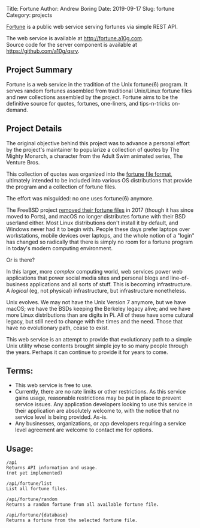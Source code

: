 Title: Fortune
Author: Andrew Boring
Date: 2019-09-17
Slug: fortune
Category: projects

[Fortune](http://fortune.a10g.com) is a public web service serving fortunes via simple REST API.  


The web service is available at <http://fortune.a10g.com>.  
Source code for the server component is available at <https://github.com/a10g/qsrv>.

## Project Summary
Fortune is a web service in the tradition of the Unix fortune(6) program. It serves random fortunes assembled from traditional Unix/Linux fortune files and new collections assembled by the project. Fortune aims to be the definitive source for quotes, fortunes, one-liners, and tips-n-tricks on-demand.


## Project Details
The original objective behind this project was to advance a personal effort by the project's maintainer to popularize a collection of quotes by The Mighty Monarch, a character from the Adult Swim animated series, The Venture Bros.

This collection of quotes was organized into the [fortune file format](https://en.wikipedia.org/wiki/Fortune_(Unix)#Fortune_files), ultimately intended to be included into various OS distributions that provide the program and a collection of fortune files.

The effort was misguided: no one uses fortune(6) anymore.

The FreeBSD project [removed their fortune files](https://svnweb.freebsd.org/base?view=revision&revision=325828) in 2017 (though it has since moved to Ports), and macOS no longer distributes fortune with their BSD userland either. Most Linux distributions don't install it by default, and Windows never had it to begin with. People these days prefer laptops over workstations, mobile devices over laptops, and the whole notion of a "login" has changed so radically that there is simply no room for a fortune program in today's modern computing environment.

Or is there?

In this larger, more _complex_ computing world, web services power web applications that power social media sites and personal blogs and line-of-business applications and all sorts of stuff. This is becoming infrastructure. A _logical_ (eg, not physical) infrastructure, but infrastructure nonetheless.

Unix evolves. We may not have the Unix Version 7 anymore, but we have macOS; we have the BSDs keeping the Berkeley legacy alive; and we have more Linux distributions than are digits in Pi. All of these have some cultural legacy, but still need to change with the times and the need. Those that have no evolutionary path, cease to exist.

This web service is an attempt to provide that evolutionary path to a simple Unix utility whose contents brought simple joy to so many people through the years. Perhaps it can continue to provide it for years to come.


## Terms:

- This web service is free to use.
- Currently, there are no rate limits or other restrictions. As this service gains usage, reasonable  restrictions may be put in place to prevent service issues. Any application developers looking to use this service in their application are absolutely welcome to, with the notice that no service level is being provided. As-is.
- Any businesses, organizations, or app developers requiring a service level agreement are welcome to contact me for options.

## Usage:

```
/api
Returns API information and usage.
(not yet implemented)
```
```
/api/fortune/list
List all fortune files.
```
```
/api/fortune/random
Returns a random fortune from all available fortune file.
```
```
/api/fortune/{database}
Returns a fortune from the selected fortune file.
```
